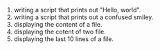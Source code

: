 1. writing a script that prints out "Hello, world".
2. writing a script that prints out a confused smiley.
3. displaying the content of a file.
4. displaying the cotent of two file.
5. displaying the last 10 lines of a file.
